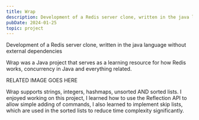 ```yaml
---
title: Wrap
description: Development of a Redis server clone, written in the java language without external dependencies
pubDate: 2024-01-25
topic: project
---
```

Development of a Redis server clone, written in the java language without external dependencies

Wrap was a Java project that serves as a learning resource for how Redis works, concurrency in Java and everything related.

RELATED IMAGE GOES HERE

Wrap supports strings, integers, hashmaps, unsorted AND sorted lists.
I enjoyed working on this project, I learned how to use the Reflection API to allow simple adding of commands, I also learned to implement skip lists, which are used in the sorted lists to reduce time complexity significantly.